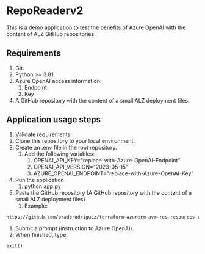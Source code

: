 # RepoReaderv2

This is a demo application to test the benefits of Azure OpenAI with the content of ALZ GitHub repositories.

## Requirements

1. Git.
1. Python >= 3.81.
1. Azure OpenAI access information:
    1. Endpoint
    1. Key
1. A GitHub repository with the content of a small ALZ deployment files.

## Application usage steps

1. Validate requirements.
1. Clone this repository to your local environment.
1. Create an .env file in the root repository.
    1. Add the following variables:
        1. OPENAI_API_KEY="replace-with-Azure-OpenAI-Endpoint"
        1. OPENAI_API_VERSION="2023-05-15"
        1. AZURE_OPENAI_ENDPOINT="replace-with-Azure-OpenAI-Key"
1. Run the application
    1. python app.py
1. Paste the GitHub repository (A GitHub repository with the content of a small ALZ deployment files)
    1. Example:

```markdown
https://github.com/pradorodriguez/terraform-azurerm-avm-res-resources-resourcegroups/blob/main/README.md
```

1. Submit a prompt (instruction to Azure OpenAI).
1. When finished, type:

```markdown
exit()
```
